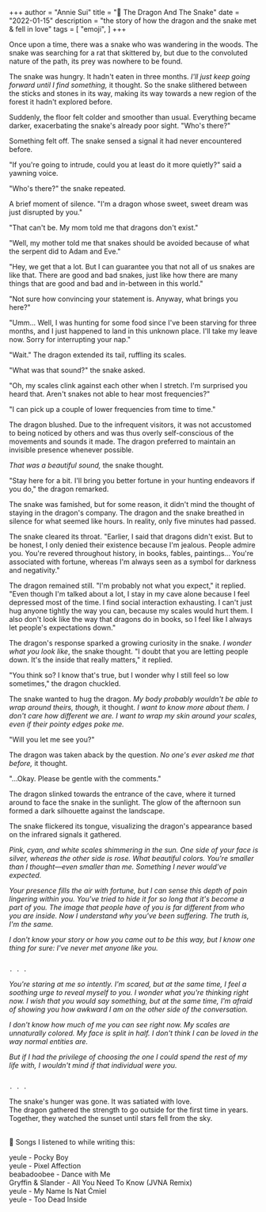 +++
author = "Annie Sui"
title = "🐉 The Dragon And The Snake"
date = "2022-01-15"
description = "the story of how the dragon and the snake met & fell in love"
tags = [
    "emoji",
]
+++

Once upon a time, there was a snake who was wandering in the woods. The snake was searching for a rat that skittered by, but due to the convoluted nature of the path, its prey was nowhere to be found. 

The snake was hungry. It hadn't eaten in three months. <i> I'll just keep going forward until I find something, </i>it thought. So the snake slithered between the sticks and stones in its way, making its way towards a new region of the forest it hadn't explored before. 

Suddenly, the floor felt colder and smoother than usual. Everything became darker, exacerbating the snake's already poor sight. "Who's there?"

Something felt off. The snake sensed a signal it had never encountered before.

"If you're going to intrude, could you at least do it more quietly?" said a yawning voice.

"Who's there?" the snake repeated.

A brief moment of silence. "I'm a dragon whose sweet, sweet dream was just disrupted by you."

"That can't be. My mom told me that dragons don't exist."

"Well, my mother told me that snakes should be avoided because of what the serpent did to Adam and Eve."

"Hey, we get that a lot. But I can guarantee you that not all of us snakes are like that. There are good and bad snakes, just like how there are many things that are good and bad and in-between in this world." 

"Not sure how convincing your statement is. Anyway, what brings you here?"

"Umm... Well, I was hunting for some food since I've been starving for three months, and I just happened to land in this unknown place. I'll take my leave now. Sorry for interrupting your nap."

"Wait." The dragon extended its tail, ruffling its scales.

"What was that sound?" the snake asked.

"Oh, my scales clink against each other when I stretch. I'm surprised you heard that. Aren't snakes not able to hear most frequencies?"

"I can pick up a couple of lower frequencies from time to time."

The dragon blushed. Due to the infrequent visitors, it was not accustomed to being noticed by others and was thus overly self-conscious of the movements and sounds it made. The dragon preferred to maintain an invisible presence whenever possible.

<i> That was a beautiful sound, </i>the snake thought.

"Stay here for a bit. I'll bring you better fortune in your hunting endeavors if you do," the dragon remarked.

The snake was famished, but for some reason, it didn't mind the thought of staying in the dragon's company. The dragon and the snake breathed in silence for what seemed like hours. In reality, only five minutes had passed.

The snake cleared its throat. "Earlier, I said that dragons didn't exist. But to be honest, I only denied their existence because I'm jealous. People admire you. You're revered throughout history, in books, fables, paintings... You're associated with fortune, whereas I'm always seen as a symbol for darkness and negativity."

The dragon remained still. "I'm probably not what you expect," it replied. "Even though I'm talked about a lot, I stay in my cave alone because I feel depressed most of the time. I find social interaction exhausting. I can't just hug anyone tightly the way you can, because my scales would hurt them. I also don't look like the way that dragons do in books, so I feel like I always let people's expectations down."

The dragon's response sparked a growing curiosity in the snake. <i>I wonder what you look like</i>, the snake thought. "I doubt that you are letting people down. It's the inside that really matters," it replied.

"You think so? I know that's true, but I wonder why I still feel so low sometimes," the dragon chuckled.

The snake wanted to hug the dragon. <i>My body probably wouldn't be able to wrap around theirs, though, </i>it thought. <i>I want to know more about them. I don't care how different we are. I want to wrap my skin around your scales, even if their pointy edges poke me.</i>

"Will you let me see you?"

The dragon was taken aback by the question. <i>No one's ever asked me that before,</i> it thought.

"...Okay. Please be gentle with the comments."

The dragon slinked towards the entrance of the cave, where it turned around to face the snake in the sunlight. The glow of the afternoon sun formed a dark silhouette against the landscape.

The snake flickered its tongue, visualizing the dragon's appearance based on the infrared signals it gathered. 

<i>Pink, cyan, and white scales shimmering in the sun. One side of your face is silver, whereas the other side is rose. What beautiful colors. You're smaller than I thought—even smaller than me. Something I never would've expected. 

Your presence fills the air with fortune, but I can sense this depth of pain lingering within you. You've tried to hide it for so long that it's become a part of you. The image that people have of you is far different from who you are inside. Now I understand why you've been suffering. The truth is, I'm the same. 

I don't know your story or how you came out to be this way, but I know one thing for sure: I've never met anyone like you.</i>

																												. . .
<i> You're staring at me so intently. I'm scared, but at the same time, I feel a soothing urge to reveal myself to you. I wonder what you're thinking right now. I wish that you would say something, but at the same time, I'm afraid of showing you how awkward I am on the other side of the conversation. 

I don't know how much of me you can see right now. My scales are unnaturally colored. My face is split in half. I don't think I can be loved in the way normal entities are. 

But if I had the privilege of choosing the one I could spend the rest of my life with, I wouldn't mind if that individual were you.
</i>

																												. . .
The snake's hunger was gone. It was satiated with love. <br>
The dragon gathered the strength to go outside for the first time in years. <br>
Together, they watched the sunset until stars fell from the sky.

<br>
🎵 Songs I listened to while writing this:

yeule - Pocky Boy
<br>
yeule - Pixel Affection
<br>
beabadoobee - Dance with Me
<br>
Gryffin & Slander - All You Need To Know (JVNA Remix)
<br> 
yeule - My Name Is Nat Ćmiel
<br>
yeule - Too Dead Inside
